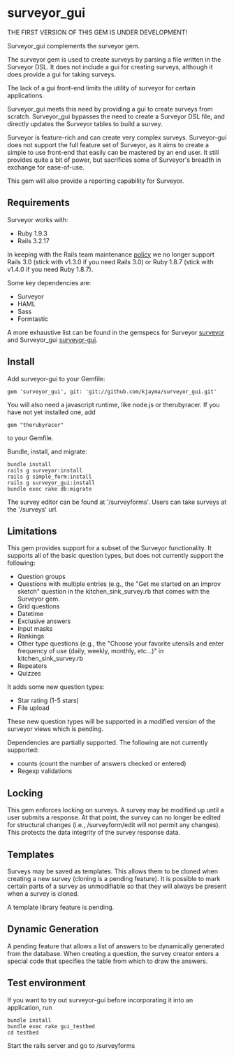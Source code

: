 surveyor_gui
============

THE FIRST VERSION OF THIS GEM IS UNDER DEVELOPMENT!

Surveyor_gui complements the surveyor gem.

The surveyor gem is used to create surveys by parsing a file written in the Surveyor DSL.  It does not include a gui for creating surveys, although it does provide a gui for taking surveys.

The lack of a gui front-end limits the utility of surveyor for certain applications.

Surveyor_gui meets this need by providing a gui to create surveys from scratch.  Surveyor_gui bypasses the need to create a Surveyor DSL file, and directly updates the Surveyor tables to build a survey.

Surveyor is feature-rich and can create very complex surveys.  Surveyor-gui does not support the full feature set of Surveyor, as it aims to
create a simple to use front-end that easily can be mastered by an end user.  It still provides quite a bit of power, but sacrifices some
of Surveyor's breadth in exchange for ease-of-use.

This gem will also provide a reporting capability for Surveyor.

## Requirements

Surveyor works with:

* Ruby 1.9.3
* Rails 3.2.17

In keeping with the Rails team maintenance [policy] we no longer support Rails 3.0 (stick with v1.3.0 if you need Rails 3.0) or Ruby 1.8.7 (stick with v1.4.0 if you need Ruby 1.8.7).

Some key dependencies are:

* Surveyor
* HAML
* Sass
* Formtastic

A more exhaustive list can be found in the gemspecs for Surveyor [surveyor] and Surveyor_gui [surveyor-gui][].

[surveyor]: https://github.com/NUBIC/surveyor/blob/master/surveyor.gemspec
[surveyor-gui]: https://github.com/kjayma/surveyor_gui/blob/master/surveyor_gui.gemspec
[policy]: http://weblog.rubyonrails.org/2013/2/24/maintenance-policy-for-ruby-on-rails/

## Install

Add surveyor-gui to your Gemfile:

    gem 'surveyor_gui', git: 'git://github.com/kjayma/surveyor_gui.git'

You will also need a javascript runtime, like node.js or therubyracer.  If you
have not yet installed one, add

    gem "therubyracer"

to your Gemfile.

Bundle, install, and migrate:

    bundle install
    rails g surveyor:install
    rails g simple_form:install
    rails g surveyor_gui:install
    bundle exec rake db:migrate

The survey editor can be found at '/surveyforms'.  Users can take surveys at the '/surveys' url.

## Limitations

This gem provides support for a subset of the Surveyor functionality.  It supports all of the basic question types, but does
not currently support the following:

  - Question groups
  - Questions with multiple entries (e.g., the "Get me started on an improv sketch" question in the kitchen_sink_survey.rb that comes
    with the Surveyor gem.
  - Grid questions
  - Datetime
  - Exclusive answers
  - Input masks
  - Rankings
  - Other type questions (e.g., the "Choose your favorite utensils and enter frequency of use (daily, weekly, monthly, etc...)"
    in kitchen_sink_survey.rb
  - Repeaters
  - Quizzes

It adds some new question types:

  - Star rating (1-5 stars)
  - File upload

These new question types will be supported in a modified version of the surveyor views which is pending.

Dependencies are partially supported.  The following are not currently supported:

- counts (count the number of answers checked or entered)
- Regexp validations

## Locking

This gem enforces locking on surveys.  A survey may be modified up until a user submits a response.  At that point, the survey
can no longer be edited for structural changes (i.e., /surveyform/edit will not permit any changes).  This protects the
data integrity of the survey response data.

## Templates

Surveys may be saved as templates.  This allows them to be cloned when creating a new survey (cloning is a pending feature).  It is
possible to mark certain parts of a survey as unmodifiable so that they will always be present when a survey is cloned.

A template library feature is pending.

## Dynamic Generation

A pending feature that allows a list of answers to be dynamically generated from the database.  When creating a question, the survey creator
enters a special code that specifies the table from which to draw the answers.

## Test environment

If you want to try out surveyor-gui before incorporating it into an application, run

    bundle install
    bundle exec rake gui_testbed
    cd testbed

Start the rails server and go to /surveyforms
